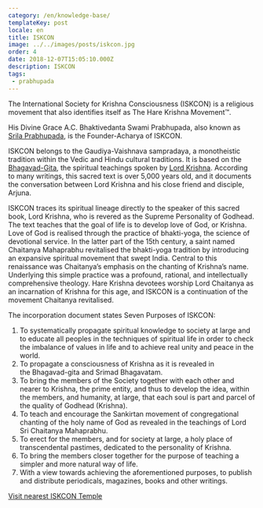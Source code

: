 ```yaml
---
category: /en/knowledge-base/
templateKey: post
locale: en
title: ISKCON
image: ../../images/posts/iskcon.jpg
order: 4
date: 2018-12-07T15:05:10.000Z
description: ISKCON
tags:
 - prabhupada
---
```


The International Society for Krishna Consciousness (ISKCON) is a religious movement that also identifies itself as The Hare Krishna Movement™.

His Divine Grace A.C. Bhaktivedanta Swami Prabhupada, also known as [Srila Prabhupada](/en/srila-prabhupada), is the Founder-Acharya of ISKCON.

ISKCON belongs to the Gaudiya-Vaishnava sampradaya, a monotheistic tradition within the Vedic and Hindu cultural traditions.
It is based on the [Bhagavad-Gita](/en/bhagavad-gita), the spiritual teachings spoken by [Lord Krishna](/en/krishna). According to many writings, this sacred text is over 5,000 years old, and it documents the conversation between Lord Krishna and his close friend and disciple, Arjuna.

ISKCON traces its spiritual lineage directly to the speaker of this sacred book, Lord Krishna, who is revered as the Supreme Personality of Godhead. The text teaches that the goal of life is to develop love of God, or Krishna. Love of God is realised through the practice of bhakti-yoga, the science of devotional service.
In the latter part of the 15th century, a saint named Chaitanya Mahaprabhu revitalised the bhakti-yoga tradition by introducing an expansive spiritual movement that swept India. Central to this renaissance was Chaitanya’s emphasis on the chanting of Krishna’s name. Underlying this simple practice was a profound, rational, and intellectually comprehensive theology. Hare Krishna devotees worship Lord Chaitanya as an incarnation of Krishna for this age, and ISKCON is a continuation of the movement Chaitanya revitalised.

The incorporation document states Seven Purposes of ISKCON:

1. To systematically propagate spiritual knowledge to society at large and to educate all peoples in the techniques of spiritual life in order to check the imbalance of values in life and to achieve real unity and peace in the world.
2. To propagate a consciousness of Krishna as it is revealed in the Bhagavad-gita and Srimad Bhagavatam.
3. To bring the members of the Society together with each other and nearer to Krishna, the prime entity, and thus to develop the idea, within the members, and humanity, at large, that each soul is part and parcel of the quality of Godhead (Krishna).
4. To teach and encourage the Sankirtan movement of congregational chanting of the holy name of God as revealed in the teachings of Lord Sri Chaitanya Mahaprabhu.
5. To erect for the members, and for society at large, a holy place of transcendental pastimes, dedicated to the personality of Krishna.
6. To bring the members closer together for the purpose of teaching a simpler and more natural way of life.
7. With a view towards achieving the aforementioned purposes, to publish and distribute periodicals, magazines, books and other writings.


[Visit nearest ISKCON Temple](http://centres.iskcon.org)
